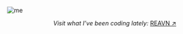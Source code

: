 ![me](https://github.com/user-attachments/assets/253eda6f-4e6c-4e53-a5ca-e4d24218b764)

<p align="center"> <i> Visit what I’ve been coding lately: </i> <a href="https://polyglotparrot.github.io/jump/" target="_blank" rel="noopener noreferrer">REAVN ↗</a> </p>
















  



